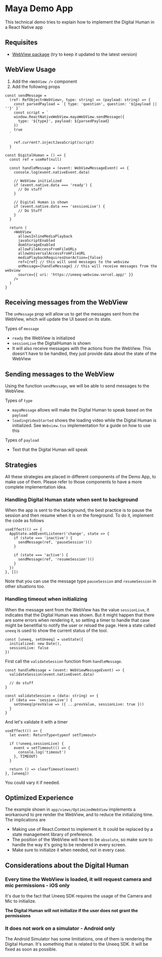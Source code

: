 # Maya Demo App

This technical demo tries to explain how to implement the Digital Human in a React Native app

## Requisites

- [WebView package](https://github.com/react-native-webview/react-native-webview) (try to keep it updated to the latest version)

## WebView Usage

1. Add the `<WebView />` component
2. Add the following props

```tsx
const sendMessage =
  (ref: RefObject<WebView>, type: string) => (payload: string) => {
    const parsedPayload = `{ type: 'question', question: '${payload || ''}' }`
    const script = `
    window.ReactNativeWebView.mayaWebView.sendMessage({
      type: '${type}', payload: ${parsedPayload}
    })
    true
  `

    ref.current?.injectJavaScript(script)
  }

const DigitalHuman = () => {
  const ref = useRef(null)

  const handleMessage = (event: WebViewMessageEvent) => {
    console.log(event.nativeEvent.data)

    // WebView initialized
    if (event.native.data === 'ready') {
      // Do stuff
    }

    // Digital Human is shown
    if (event.native.data === 'sessionLive') {
      // Do Stuff
    }
  }

  return (
    <WebView
      allowsInlineMediaPlayback
      javaScriptEnabled
      domStorageEnabled
      allowFileAccessFromFileURLs
      allowUniversalAccessFromFileURL
      mediaPlaybackRequiresUserAction={false}
      ref={ref} // this will send messages to the webview
      onMessage={handleMessage} // this will receive messages from the webview
      source={{ uri: 'https://uneeq-webview.vercel.app/' }}
    />
  )
}
```

## Receiving messages from the WebView

The `onMessage` prop will allow us to get the messages sent from the WebView, which will update the UI based on its state.

Types of `message`

- `ready` the WebView is initialized
- `sessionLive` the DigitalHuman is shown
- It will also receive messages with the actions from the WebView. This doesn't have to be handled, they just provide data about the state of the WebView

## Sending messages to the WebView

Using the function `sendMessage`, we will be able to send messages to the WebView.

Types of `type`

- `mayaMessage` allows will make the Digital Human to speak based on the `payload`
- `loadingVideoStarted` shows the loading video while the Digital Human is initialized. See `Webview.tsx` implementation for a guide on how to use this

Types of `payload`

- Text that the Digital Human will speak

## Strategies

All these strategies are placed in different components of the Demo App, to make use of them. Please refer to those components to have a more complete implementation idea.

### Handling Digital Human state when sent to background

When the app is sent to the background, the best practice is to pause the session and then resume when it is on the foreground. To do it, implement the code as follows

```tsx
useEffect(() => {
  AppState.addEventListener('change', state => {
    if (state === 'inactive') {
      sendMessage(ref, 'pauseSession')()
    }

    if (state === 'active') {
      sendMessage(ref, 'resumeSession')()
    }
  })
}, [])
```

Note that you can use the message type `pauseSession` and `resumeSession` in other situations too.

### Handling timeout when initializing

When the message sent from the WebView has the value `sessionLive`, it indicates that the Digital Human was shown. But it might happen that there are some errors when rendering it, so setting a timer to handle that case might be benetifial to notify the user or reload the page.
Here a state called `uneeq` is used to show the current status of the tool.

```tsx
const [uneeq, setUneeq] = useState({
  initialized: new Date(),
  sessionLive: false
})
```

First call the `validateSession` function from `handleMessage`.

```tsx
const handleMessage = (event: WebViewMessageEvent) => {
  validateSession(event.nativeEvent.data)

  // do stuff
}
```

```tsx
const validateSession = (data: string) => {
  if (data === 'sessionLive') {
    setUneeq(prevValue => ({ ...prevValue, sessionLive: true }))
  }
}
```

And let's validate it with a timer

```tsx
useEffect(() => {
  let event: ReturnType<typeof setTimeout>

  if (!uneeq.sessionLive) {
    event = setTimeout(() => {
      console.log('timeout')
    }, TIMEOUT)
  }

  return () => clearTimeout(event)
}, [uneeq])
```

You could vary it if needed.

## Optimized Experience

The example shown in `app/views/OptimizedWebView` implements a workaround to pre render the WebView, and to reduce the initializing time.
The implications are

- Making use of React.Context to implement it. It could be replaced by a state management library of preference.
- The position of the WebView will have to be `absolute`, so make sure to handle the way it's going to be rendered in every screen.
- Make sure to initialize it when needed, not in every case.

## Considerations about the Digital Human

### Every time the WebView is loaded, it will request camera and mic permissions - iOS only

It's due to the fact that Uneeq SDK requires the usage of the Camera and Mic to initialize.

**The Digital Human will not initialize if the user does not grant the permissions**

### It does not work on a simulator - Android only

The Android Simulator has some limitiations, one of them is rendering the Digital Human.
It's something that is related to the Uneeq SDK. It will be fixed as soon as possible.
